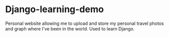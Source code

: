 # Django-learning-demo
Personal website allowing me to upload and store my personal travel photos and graph where I've been in the world. Used to learn Django.
